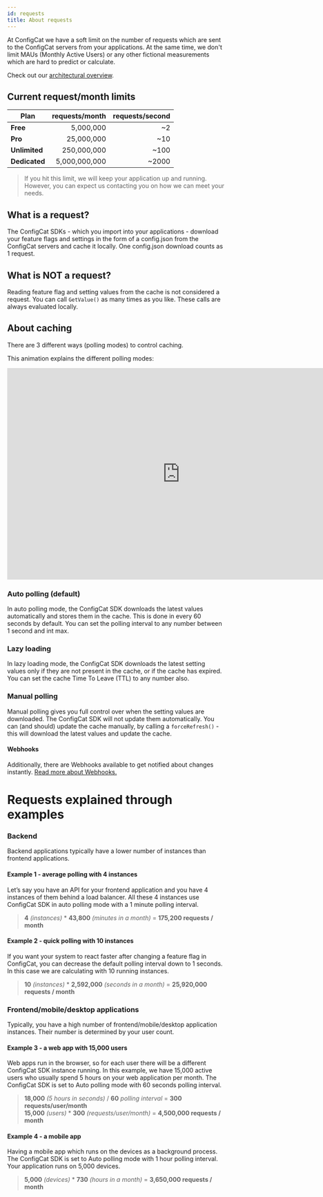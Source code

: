 ```yaml
---
id: requests
title: About requests
---
```


At ConfigCat we have a soft limit on the number of requests which are sent to the ConfigCat servers from your applications. At the same time, we don't limit MAUs (Monthly Active Users) or any other fictional measurements which are hard to predict or calculate.

Check out our <a href="https://configcat.com/architecture" target="_blank">architectural overview</a>.

## Current request/month limits
| Plan          | requests/month | requests/second |
| ------------- | --------------: | ---: |
| **Free**      | 5,000,000      | ~2    |
| **Pro**       | 25,000,000     | ~10   |
| **Unlimited** | 250,000,000    | ~100  |
| **Dedicated** | 5,000,000,000  | ~2000 |

> If you hit this limit, we will keep your application up and running. However, you can expect us contacting you on how we can meet your needs.

## What is a request?
The ConfigCat SDKs - which you import into your applications - download your feature flags and settings in the 
form of a config.json from the ConfigCat servers and cache it locally. One config.json download counts as 1 request.

## What is NOT a request?
Reading feature flag and setting values from the cache is not considered a request.
You can call `GetValue()` as many times as you like.
These calls are always evaluated locally.

## About caching
There are 3 different ways (polling modes) to control caching.

This animation explains the different polling modes:

<iframe width="800" height="490" src="https://www.youtube.com/embed/_LWPjR4_GqA" frameborder="0" allow="accelerometer; autoplay; encrypted-media; gyroscope; picture-in-picture" allowfullscreen></iframe>

### Auto polling (default)
In auto polling mode, the ConfigCat SDK downloads the latest values automatically and stores them in the cache.
This is done in every 60 seconds by default.
You can set the polling interval to any number between 1 second and int max.
### Lazy loading
In lazy loading mode, the ConfigCat SDK downloads the latest setting values only if they are not present in the cache, or if the cache has expired.
You can set the cache Time To Leave (TTL) to any number also.
### Manual polling
Manual polling gives you full control over when the setting values are downloaded.
The ConfigCat SDK will not update them automatically.
You can (and should) update the cache manually, by calling a `forceRefresh()` - this will download the latest values and update the cache.
#### Webhooks
Additionally, there are Webhooks available to get notified about changes instantly.
[Read more about Webhooks.](advanced/notifications-webhooks.md)

# Requests explained through examples

### Backend
Backend applications typically have a lower number of instances than frontend applications.

#### Example 1 - average polling with 4 instances
Let’s say you have an API for your frontend application and you have 4 instances of them behind a load balancer. 
All these 4 instances use ConfigCat SDK in auto polling mode with a 1 minute polling interval.

> **4** *(instances)* * **43,800** *(minutes in a month)* = **175,200 requests / month**

#### Example 2 - quick polling with 10 instances
If you want your system to react faster after changing a feature flag in ConfigCat, you can decrease 
the default polling interval down to 1 seconds. In this case we are calculating with 10 running instances.

> **10** *(instances)* * **2,592,000** *(seconds in a month)* = **25,920,000 requests / month**

### Frontend/mobile/desktop applications
Typically, you have a high number of frontend/mobile/desktop application instances. Their number is determined by your user count.

#### Example 3 - a web app with 15,000 users
Web apps run in the browser, so for each user there will be a different ConfigCat SDK instance running.
In this example, we have 15,000 active users who usually spend 5 hours on your web application per month.
The ConfigCat SDK is set to Auto polling mode with 60 seconds polling interval.

> **18,000** *(5 hours in seconds)* / **60** *polling interval* = **300 requests/user/month**  
> **15,000** *(users)* * **300** *(requests/user/month)* = **4,500,000 requests / month**

#### Example 4 - a mobile app
Having a mobile app which runs on the devices as a background process. The ConfigCat SDK is set to Auto polling mode with 1 hour polling interval.  
Your application runs on 5,000 devices.

> **5,000** *(devices)* * **730** *(hours in a month)* = **3,650,000 requests / month**

